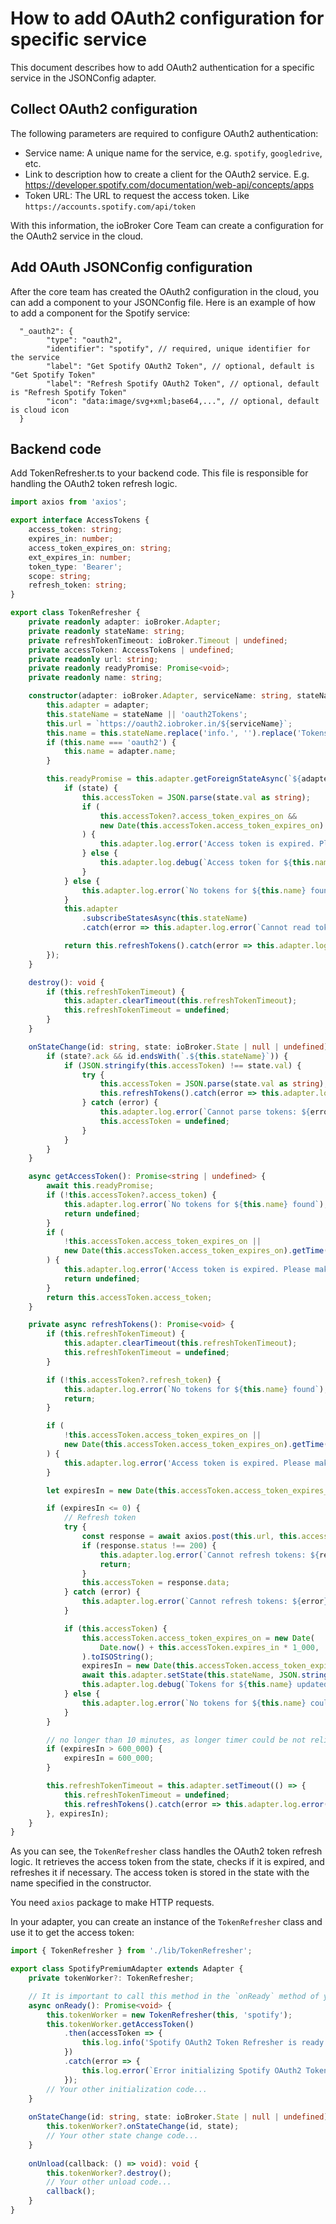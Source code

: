 # How to add OAuth2 configuration for specific service
This document describes how to add OAuth2 authentication for a specific service in the JSONConfig adapter.

## Collect OAuth2 configuration
The following parameters are required to configure OAuth2 authentication:
- Service name: A unique name for the service, e.g. `spotify`, `googledrive`, etc.
- Link to description how to create a client for the OAuth2 service. E.g. https://developer.spotify.com/documentation/web-api/concepts/apps
- Token URL: The URL to request the access token. Like `https://accounts.spotify.com/api/token`

With this information, the ioBroker Core Team can create a configuration for the OAuth2 service in the cloud.

## Add OAuth JSONConfig configuration
After the core team has created the OAuth2 configuration in the cloud, you can add a component to your JSONConfig file.
Here is an example of how to add a component for the Spotify service:

```json5
  "_oauth2": {
        "type": "oauth2",
        "identifier": "spotify", // required, unique identifier for the service
        "label": "Get Spotify OAuth2 Token", // optional, default is "Get Spotify Token"
        "label": "Refresh Spotify OAuth2 Token", // optional, default is "Refresh Spotify Token"
        "icon": "data:image/svg+xml;base64,...", // optional, default is cloud icon
  }
```

## Backend code
Add TokenRefresher.ts to your backend code. This file is responsible for handling the OAuth2 token refresh logic.
```Typescript
import axios from 'axios';

export interface AccessTokens {
    access_token: string;
    expires_in: number;
    access_token_expires_on: string;
    ext_expires_in: number;
    token_type: 'Bearer';
    scope: string;
    refresh_token: string;
}

export class TokenRefresher {
    private readonly adapter: ioBroker.Adapter;
    private readonly stateName: string;
    private refreshTokenTimeout: ioBroker.Timeout | undefined;
    private accessToken: AccessTokens | undefined;
    private readonly url: string;
    private readonly readyPromise: Promise<void>;
    private readonly name: string;

    constructor(adapter: ioBroker.Adapter, serviceName: string, stateName?: string) {
        this.adapter = adapter;
        this.stateName = stateName || 'oauth2Tokens';
        this.url = `https://oauth2.iobroker.in/${serviceName}`;
        this.name = this.stateName.replace('info.', '').replace('Tokens', '').replace('tokens', '');
        if (this.name === 'oauth2') {
            this.name = adapter.name;
        }

        this.readyPromise = this.adapter.getForeignStateAsync(`${adapter.namespace}.${this.stateName}`).then(state => {
            if (state) {
                this.accessToken = JSON.parse(state.val as string);
                if (
                    this.accessToken?.access_token_expires_on &&
                    new Date(this.accessToken.access_token_expires_on).getTime() < Date.now()
                ) {
                    this.adapter.log.error('Access token is expired. Please make a authorization again');
                } else {
                    this.adapter.log.debug(`Access token for ${this.name} found`);
                }
            } else {
                this.adapter.log.error(`No tokens for ${this.name} found`);
            }
            this.adapter
                .subscribeStatesAsync(this.stateName)
                .catch(error => this.adapter.log.error(`Cannot read tokens: ${error}`));

            return this.refreshTokens().catch(error => this.adapter.log.error(`Cannot refresh tokens: ${error}`));
        });
    }

    destroy(): void {
        if (this.refreshTokenTimeout) {
            this.adapter.clearTimeout(this.refreshTokenTimeout);
            this.refreshTokenTimeout = undefined;
        }
    }

    onStateChange(id: string, state: ioBroker.State | null | undefined): void {
        if (state?.ack && id.endsWith(`.${this.stateName}`)) {
            if (JSON.stringify(this.accessToken) !== state.val) {
                try {
                    this.accessToken = JSON.parse(state.val as string);
                    this.refreshTokens().catch(error => this.adapter.log.error(`Cannot refresh tokens: ${error}`));
                } catch (error) {
                    this.adapter.log.error(`Cannot parse tokens: ${error}`);
                    this.accessToken = undefined;
                }
            }
        }
    }

    async getAccessToken(): Promise<string | undefined> {
        await this.readyPromise;
        if (!this.accessToken?.access_token) {
            this.adapter.log.error(`No tokens for ${this.name} found`);
            return undefined;
        }
        if (
            !this.accessToken.access_token_expires_on ||
            new Date(this.accessToken.access_token_expires_on).getTime() < Date.now()
        ) {
            this.adapter.log.error('Access token is expired. Please make a authorization again');
            return undefined;
        }
        return this.accessToken.access_token;
    }

    private async refreshTokens(): Promise<void> {
        if (this.refreshTokenTimeout) {
            this.adapter.clearTimeout(this.refreshTokenTimeout);
            this.refreshTokenTimeout = undefined;
        }

        if (!this.accessToken?.refresh_token) {
            this.adapter.log.error(`No tokens for ${this.name} found`);
            return;
        }

        if (
            !this.accessToken.access_token_expires_on ||
            new Date(this.accessToken.access_token_expires_on).getTime() < Date.now()
        ) {
            this.adapter.log.error('Access token is expired. Please make an authorization again');
        }

        let expiresIn = new Date(this.accessToken.access_token_expires_on).getTime() - Date.now() - 180_000;

        if (expiresIn <= 0) {
            // Refresh token
            try {
                const response = await axios.post(this.url, this.accessToken);
                if (response.status !== 200) {
                    this.adapter.log.error(`Cannot refresh tokens: ${response.statusText}`);
                    return;
                }
                this.accessToken = response.data;
            } catch (error) {
                this.adapter.log.error(`Cannot refresh tokens: ${error}`);
            }

            if (this.accessToken) {
                this.accessToken.access_token_expires_on = new Date(
                    Date.now() + this.accessToken.expires_in * 1_000,
                ).toISOString();
                expiresIn = new Date(this.accessToken.access_token_expires_on).getTime() - Date.now() - 180_000;
                await this.adapter.setState(this.stateName, JSON.stringify(this.accessToken), true);
                this.adapter.log.debug(`Tokens for ${this.name} updated`);
            } else {
                this.adapter.log.error(`No tokens for ${this.name} could be refreshed`);
            }
        }

        // no longer than 10 minutes, as longer timer could be not reliable
        if (expiresIn > 600_000) {
            expiresIn = 600_000;
        }

        this.refreshTokenTimeout = this.adapter.setTimeout(() => {
            this.refreshTokenTimeout = undefined;
            this.refreshTokens().catch(error => this.adapter.log.error(`Cannot refresh tokens: ${error}`));
        }, expiresIn);
    }
}
```

As you can see, the `TokenRefresher` class handles the OAuth2 token refresh logic. It retrieves the access token from the state, checks if it is expired, and refreshes it if necessary. The access token is stored in the state with the name specified in the constructor.

You need `axios` package to make HTTP requests.

In your adapter, you can create an instance of the `TokenRefresher` class and use it to get the access token:

```Typescript
import { TokenRefresher } from './lib/TokenRefresher';

export class SpotifyPremiumAdapter extends Adapter {
    private tokenWorker?: TokenRefresher;

    // It is important to call this method in the `onReady` method of your adapter and not in the constructor.
    async onReady(): Promise<void> {
        this.tokenWorker = new TokenRefresher(this, 'spotify');
        this.tokenWorker.getAccessToken()
            .then(accessToken => {
                this.log.info('Spotify OAuth2 Token Refresher is ready: ${accessToken');
            })
            .catch(error => {
                this.log.error(`Error initializing Spotify OAuth2 Token Refresher: ${error}`);
            });
        // Your other initialization code...
    }
    
    onStateChange(id: string, state: ioBroker.State | null | undefined): void {
        this.tokenWorker?.onStateChange(id, state);
        // Your other state change code...
    }
    
    onUnload(callback: () => void): void {
        this.tokenWorker?.destroy();
        // Your other unload code...
        callback();
    }
}
```